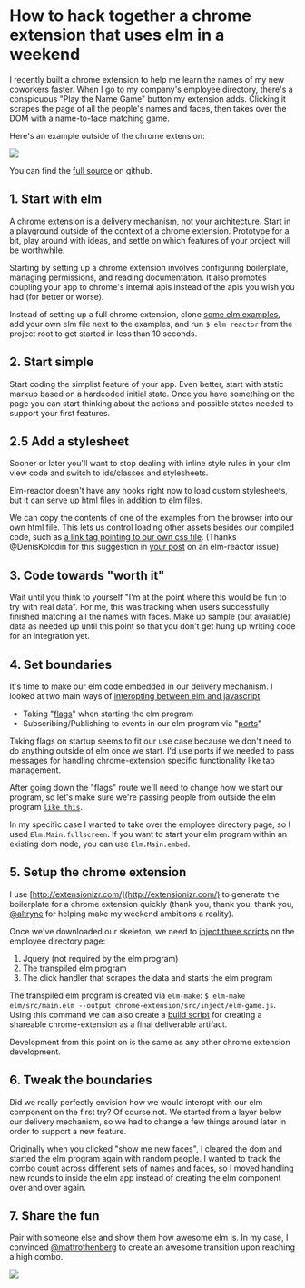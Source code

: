 # How to hack together a chrome extension that uses elm in a weekend

I recently built a chrome extension to help me learn the names of my new coworkers faster. When I go to my company's employee directory, there's a conspicuous "Play the Name Game" button my extension adds. Clicking it scrapes the page of all the people's names and faces, then takes over the DOM with a name-to-face matching game. 

Here's an example outside of the chrome extension:

![](http://i.imgur.com/FE8Y3TW.gif)

You can find the [full source](https://github.com/markymarkmcdonald/name-face-game) on github.

## 1. Start with elm

A chrome extension is a delivery mechanism, not your architecture. Start in a playground outside of the context of a chrome extension. Prototype for a bit, play around with ideas, and settle on which features of your project will be worthwhile. 

Starting by setting up a chrome extension involves configuring boilerplate, managing permissions, and reading documentation. It also promotes coupling your app to chrome's internal apis instead of the apis you wish you had (for better or worse).

Instead of setting up a full chrome extension, clone [some elm examples](https://github.com/evancz/elm-architecture-tutorial), add your own elm file next to the examples, and run `$ elm reactor` from the project root to get started in less than 10 seconds.

## 2. Start simple

Start coding the simplist feature of your app. Even better, start with static markup based on a hardcoded initial state. Once you have something on the page you can start thinking about the actions and possible states needed to support your first features.

## 2.5 Add a stylesheet
Sooner or later you'll want to stop dealing with inline style rules in your elm view code and switch to ids/classes and stylesheets.

Elm-reactor doesn't have any hooks right now to load custom stylesheets, but it can serve up html files in addition to elm files.

We can copy the contents of one of the examples from the browser into our own html file. This lets us control loading other assets besides our compiled code, such as [a link tag pointing to our own css file](https://github.com/MarkyMarkMcDonald/name-face-game/blob/1e39899a6f1d0086a228723b113acb467a48bb84/examples/name-face-game.html#L6). (Thanks @DenisKolodin for this suggestion in [your post](https://github.com/elm-lang/elm-reactor/issues/138#issuecomment-240940888) on an elm-reactor issue)

## 3. Code towards "worth it"

Wait until you think to yourself "I'm at the point where this would be fun to try with real data". For me, this was tracking when users successfully finished matching all the names with faces. Make up sample (but available) data as needed up until this point so that you don't get hung up writing code for an integration yet.

## 4. Set boundaries

It's time to make our elm code embedded in our delivery mechanism. I looked at two main ways of [interopting between elm and javascript](https://guide.elm-lang.org/interop/javascript.html):

- Taking "[flags](https://guide.elm-lang.org/interop/javascript.html#flags)" when starting the elm program
- Subscribing/Publishing to events in our elm program via "[ports](https://guide.elm-lang.org/interop/javascript.html#ports)"

Taking flags on startup seems to fit our use case because we don't need to do anything outside of elm once we start. I'd use ports if we needed to pass messages for handling chrome-extension specific functionality like tab management.

After going down the "flags" route we'll need to change how we start our program, so let's make sure we're passing people from outside the elm program [`like this`](https://github.com/MarkyMarkMcDonald/name-face-game/blob/1e39899a6f1d0086a228723b113acb467a48bb84/examples/name-face-game.html#L25).

In my specific case I wanted to take over the employee directory page, so I used `Elm.Main.fullscreen`. If you want to start your elm program within an existing dom node, you can use `Elm.Main.embed`.

## 5. Setup the chrome extension

I use [http://extensionizr.com/](http://extensionizr.com/) to generate the boilerplate for a chrome extension quickly (thank you, thank you, thank you, [@altryne](https://twitter.com/altryne) for helping make my weekend ambitions a reality).

Once we've downloaded our skeleton, we need to [inject three scripts](https://github.com/MarkyMarkMcDonald/name-face-game/blob/96d9a26/chrome-extension/manifest.json#L16) on the employee directory page:

1. Jquery (not required by the elm program)
2. The transpiled elm program
3. The click handler that scrapes the data and starts the elm program

The transpiled elm program is created via `elm-make`: `$ elm-make elm/src/main.elm --output chrome-extension/src/inject/elm-game.js`. Using this command we can also create a [build script](https://github.com/MarkyMarkMcDonald/name-face-game/blob/96d9a26a0555e18a4a16d0b43b7db64bca307c2c/scripts/build) for creating a shareable chrome-extension as a final deliverable artifact.

Development from this point on is the same as any other chrome extension development.

## 6. Tweak the boundaries

Did we really perfectly envision how we would interopt with our elm component on the first try? Of course not. We started from a layer below our delivery mechanism, so we had to change a few things around later in order to support a new feature.

Originally when you clicked "show me new faces", I cleared the dom and started the elm program again with random people. I wanted to track the combo count across different sets of names and faces, so I moved handling new rounds to inside the elm app instead of creating the elm component over and over again.

## 7. Share the fun

Pair with someone else and show them how awesome elm is. In my case, I convinced [@mattrothenberg](https://twitter.com/mattrothenberg) to create an awesome transition upon reaching a high combo.

![](http://i.imgur.com/aHGBEx4.gif)